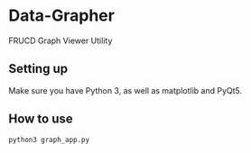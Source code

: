 # Data-Grapher
FRUCD Graph Viewer Utility

## Setting up
Make sure you have Python 3, as well as matplotlib and PyQt5.

## How to use
```
python3 graph_app.py
```